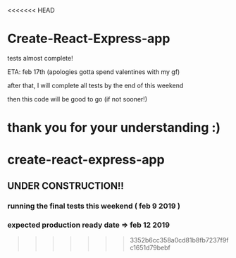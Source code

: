 <<<<<<< HEAD
# Create-React-Express-app

tests almost complete!

ETA: feb 17th (apologies gotta spend valentines with my gf)

after that, I will complete all tests by the end of this weekend

then this code will be good to go (if not sooner!)

thank you for your understanding :)
=======
# create-react-express-app

## UNDER CONSTRUCTION!!

### running the final tests this weekend ( feb 9 2019 ) 

### expected production ready date => feb 12 2019
>>>>>>> 3352b6cc358a0cd81b8fb7237f9fc1651d79bebf
